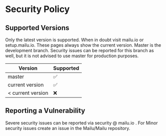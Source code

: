 # Security Policy

## Supported Versions

Only the latest version is supported. When in doubt visit mailu.io or setup.mailu.io. These pages always show the current version.
Master is the development branch. Security issues can be reported for this branch as well, but it is not advised to use master for production purposes.


| Version         | Supported          |
| -------         | ------------------ |
| master          | :white_check_mark: |
| current version | :white_check_mark: |
| < current version | :x:                |

## Reporting a Vulnerability

Severe security issues can be reported via security @ mailu.io .
For Minor security issues create an issue in the Mailu/Mailu repository.
